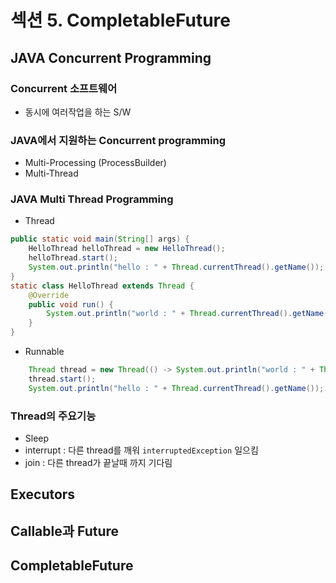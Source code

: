 # 섹션 5. CompletableFuture

## JAVA Concurrent Programming

### Concurrent 소프트웨어
 - 동시에 여러작업을 하는 S/W

### JAVA에서 지원하는 Concurrent programming
 - Multi-Processing (ProcessBuilder)
 - Multi-Thread

### JAVA Multi Thread Programming
 - Thread
```java
public static void main(String[] args) {
    HelloThread helloThread = new HelloThread();
    helloThread.start();
    System.out.println("hello : " + Thread.currentThread().getName());
}
static class HelloThread extends Thread {
    @Override
    public void run() {
        System.out.println("world : " + Thread.currentThread().getName());  
    }
}
```
 - Runnable
```JAVA
    Thread thread = new Thread(() -> System.out.println("world : " + Thread.currentThread().getName()));
    thread.start();
    System.out.println("hello : " + Thread.currentThread().getName()); 
```
### Thread의 주요기능
 - Sleep
 - interrupt : 다른 thread를 깨워 ```interruptedException``` 일으킴
 - join : 다른 thread가 끝날때 까지 기다림


## Executors


## Callable과 Future

## CompletableFuture